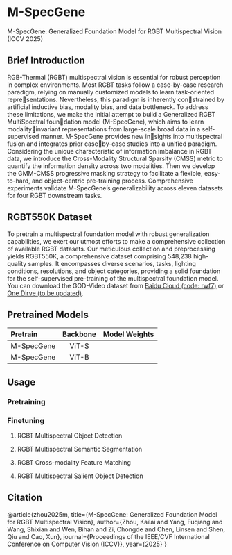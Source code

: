 # M-SpecGene
M-SpecGene: Generalized Foundation Model for RGBT Multispectral Vision (ICCV 2025)

## Brief Introduction
RGB-Thermal (RGBT) multispectral vision is essential for robust perception in complex environments. Most RGBT tasks follow a case-by-case research paradigm, relying on manually customized models to learn task-oriented representations. Nevertheless, this paradigm is inherently constrained by artificial inductive bias, modality bias, and data bottleneck. To address these limitations, we make the initial attempt to build a Generalized RGBT MultiSpectral foundation model (M-SpecGene), which aims to learn modalityinvariant representations from large-scale broad data in a self-supervised manner. M-SpecGene provides new insights into multispectral fusion and integrates prior caseby-case studies into a unified paradigm. Considering the unique characteristic of information imbalance in RGBT data, we introduce the Cross-Modality Structural Sparsity
(CMSS) metric to quantify the information density across two modalities. Then we develop the GMM-CMSS progressive masking strategy to facilitate a flexible, easy-to-hard, and object-centric pre-training process. Comprehensive experiments validate M-SpecGene’s generalizability across eleven datasets for four RGBT downstream tasks.



## RGBT550K Dataset
To pretrain a multispectral foundation model with robust generalization capabilities, we exert our utmost efforts to make a comprehensive collection of available RGBT datasets. Our meticulous collection and preprocessing yields RGBT550K, a comprehensive dataset comprising 548,238 high-quality samples. It encompasses diverse scenarios, tasks, lighting conditions, resolutions, and object categories, providing a solid foundation for the self-supervised pre-training of the multispectral foundation model. You can download the GOD-Video dataset from  [Baidu Cloud (code: rwf7)](https://pan.baidu.com/s/1Hv3E74ILsk_rmbQVXDpr6w?pwd=rwf7) or [One Dirve (to be updated)]().


## Pretrained Models


| Pretrain | Backbone | Model Weights |
| :------- | :------: | :------: |
| M-SpecGene | ViT-S | | 
| M-SpecGene | ViT-B | | 



## Usage
### Pretraining


### Finetuning

1. RGBT Multispectral Object Detection

2. RGBT Multispectral Semantic Segmentation

3. RGBT Cross-modality Feature Matching

4. RGBT Multispectral Salient Object Detection


## Citation

@article{zhou2025m,
  title={M-SpecGene: Generalized Foundation Model for RGBT Multispectral Vision},
  author={Zhou, Kailai and Yang, Fuqiang and Wang, Shixian and Wen, Bihan and Zi, Chongde and Chen, Linsen and Shen, Qiu and Cao, Xun},
  journal={Proceedings of the IEEE/CVF International Conference on Computer Vision (ICCV)},
  year={2025}
}
